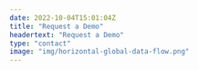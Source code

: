 ```yaml
---
date: 2022-10-04T15:01:04Z
title: "Request a Demo"
headertext: "Request a Demo"
type: "contact"
image: "img/horizontal-global-data-flow.png"
---
```


